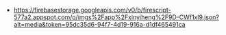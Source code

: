 - https://firebasestorage.googleapis.com/v0/b/firescript-577a2.appspot.com/o/imgs%2Fapp%2Fxinyiheng%2F9D-CWf1xl9.json?alt=media&token=95dc35d6-94f7-4d19-916a-d1df465491ca
